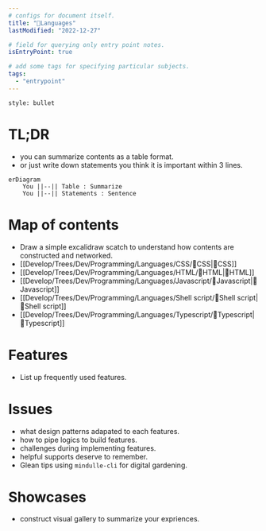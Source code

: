 ```yaml
---
# configs for document itself.
title: "🎉Languages"
lastModified: "2022-12-27"

# field for querying only entry point notes.
isEntryPoint: true

# add some tags for specifying particular subjects.
tags:
  - "entrypoint"
---
```

```toc
style: bullet
```

# TL;DR
- you can summarize contents as a table format.
- or just write down statements you think it is important within 3 lines.
```mermaid
erDiagram
	You ||--|| Table : Summarize
	You ||--|| Statements : Sentence
```


# Map of contents
- Draw a simple excalidraw scatch to understand how contents are constructed and networked.
- [[Develop/Trees/Dev/Programming/Languages/CSS/🎉CSS|🎉CSS]]
- [[Develop/Trees/Dev/Programming/Languages/HTML/🎉HTML|🎉HTML]]
- [[Develop/Trees/Dev/Programming/Languages/Javascript/🎉Javascript|🎉Javascript]]
- [[Develop/Trees/Dev/Programming/Languages/Shell script/🎉Shell script|🎉Shell script]]
- [[Develop/Trees/Dev/Programming/Languages/Typescript/🎉Typescript|🎉Typescript]]

# Features
- List up frequently used features.

# Issues
- what design patterns adapated to each features.
- how to pipe logics to build features.
- challenges during implementing features.
- helpful supports deserve to remember.
- Glean tips using `mindulle-cli` for digital gardening.

# Showcases
- construct visual gallery to summarize your expriences.
